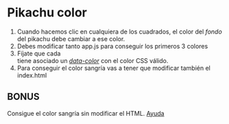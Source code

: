 # Pikachu color

1. Cuando hacemos clic en cualquiera de los cuadrados, el color del _fondo_ del pikachu debe cambiar a ese color.
2. Debes modificar tanto app.js para conseguir los primeros 3 colores
3. Fíjate que cada <div></div> tiene asociado un [_data-color_](https://www.w3schools.com/tags/att_data-.asp) con el color CSS válido. 
4. Para conseguir el color sangría vas a tener que modificar también el index.html

## BONUS

Consigue el color sangría sin modificar el HTML. [Ayuda](https://www.w3schools.com/jsref/jsref_getcomputedstyle.asp)

